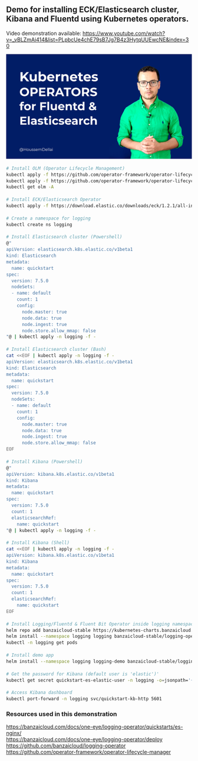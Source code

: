## Demo for installing ECK/Elasticsearch cluster, Kibana and Fluentd using Kubernetes operators.

Video demonstration available: https://www.youtube.com/watch?v=_vBLZmAi414&list=PLpbcUe4chE79sB7Jg7B4z3HytqUUEwcNE&index=30

<a href="https://www.youtube.com/watch?v=_vBLZmAi414&list=PLpbcUe4chE79sB7Jg7B4z3HytqUUEwcNE&index=30"> <img src="https://github.com/HoussemDellai/eck-fluentd-operators-kubernetes/blob/master/efk-operator.jpg" /></a>

```bash
# Install OLM (Operator Lifecycle Management)
kubectl apply -f https://github.com/operator-framework/operator-lifecycle-manager/releases/download/0.16.1/crds.yaml
kubectl apply -f https://github.com/operator-framework/operator-lifecycle-manager/releases/download/0.16.1/olm.yaml
kubectl get olm -A

# Install ECK/Elasticsearch Operator
kubectl apply -f https://download.elastic.co/downloads/eck/1.2.1/all-in-one.yaml

# Create a namespace for logging
kubectl create ns logging

# Install Elasticsearch cluster (Powershell)
@"
apiVersion: elasticsearch.k8s.elastic.co/v1beta1
kind: Elasticsearch
metadata:
  name: quickstart
spec:
  version: 7.5.0
  nodeSets:
  - name: default
    count: 1
    config:
      node.master: true
      node.data: true
      node.ingest: true
      node.store.allow_mmap: false
"@ | kubectl apply -n logging -f -

# Install Elasticsearch cluster (Bash)
cat <<EOF | kubectl apply -n logging -f -
apiVersion: elasticsearch.k8s.elastic.co/v1beta1
kind: Elasticsearch
metadata:
  name: quickstart
spec:
  version: 7.5.0
  nodeSets:
  - name: default
    count: 1
    config:
      node.master: true
      node.data: true
      node.ingest: true
      node.store.allow_mmap: false
EOF

# Install Kibana (Powershell)
@"
apiVersion: kibana.k8s.elastic.co/v1beta1
kind: Kibana
metadata:
  name: quickstart
spec:
  version: 7.5.0
  count: 1
  elasticsearchRef:
    name: quickstart
"@ | kubectl apply -n logging -f -

# Install Kibana (Shell)
cat <<EOF | kubectl apply -n logging -f -
apiVersion: kibana.k8s.elastic.co/v1beta1
kind: Kibana
metadata:
  name: quickstart
spec:
  version: 7.5.0
  count: 1
  elasticsearchRef:
    name: quickstart
EOF

# Install Logging/Fluentd & Fluent Bit Operator inside logging namespace
helm repo add banzaicloud-stable https://kubernetes-charts.banzaicloud.com
helm install --namespace logging logging banzaicloud-stable/logging-operator --set createCustomResource=false
kubectl -n logging get pods

# Install demo app
helm install --namespace logging logging-demo banzaicloud-stable/logging-demo --set "elasticsearch.enabled=True"

# Get the password for Kibana (default user is 'elastic')'
kubectl get secret quickstart-es-elastic-user -n logging -o=jsonpath='{.data.elastic}' | base64 --decode; echo

# Access Kibana dashboard
kubectl port-forward -n logging svc/quickstart-kb-http 5601
```

### Resources used in this demonstration  
https://banzaicloud.com/docs/one-eye/logging-operator/quickstarts/es-nginx/  
https://banzaicloud.com/docs/one-eye/logging-operator/deploy  
https://github.com/banzaicloud/logging-operator  
https://github.com/operator-framework/operator-lifecycle-manager  


